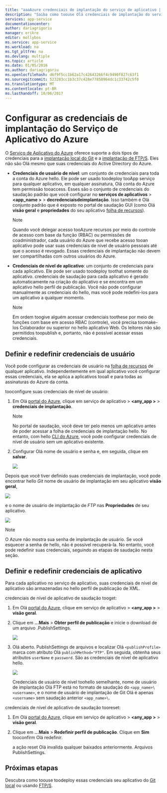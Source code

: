```yaml
---
title: "aaaAzure credenciais de implantação do serviço de aplicativo | Microsoft Docs"
description: "Saiba como toouse Olá credenciais de implantação do serviço de aplicativo do Azure."
services: app-service
documentationcenter: 
author: dariagrigoriu
manager: erikre
editor: mollybos
ms.service: app-service
ms.workload: na
ms.tgt_pltfrm: na
ms.devlang: multiple
ms.topic: article
ms.date: 01/05/2016
ms.author: dariagrigoriu
ms.openlocfilehash: d6f9f5cc1b62a17c42643266f4c9490f827c63f1
ms.sourcegitcommit: 523283cc1b3c37c428e77850964dc1c33742c5f0
ms.translationtype: MT
ms.contentlocale: pt-BR
ms.lasthandoff: 10/06/2017
---
```

# <a name="configure-deployment-credentials-for-azure-app-service"></a>Configurar as credenciais de implantação do Serviço de Aplicativo do Azure
O [Serviço de Aplicativo do Azure](http://go.microsoft.com/fwlink/?LinkId=529714) oferece suporte a dois tipos de credenciais para a [implantação local do Git](app-service-deploy-local-git.md) e a [implantação de FTP/S](app-service-deploy-ftp.md). Eles não são Olá mesmo que suas credenciais do Active Directory do Azure.

* **Credenciais de usuário de nível**: um conjunto de credenciais para toda a conta do Azure hello. Ele pode ser usado toodeploy tooApp serviço para qualquer aplicativo, em qualquer assinatura, Olá conta do Azure tem permissão tooaccess. Esses são o conjunto de credenciais do saudação padrão que você configurar no **serviços de aplicativos** > **&lt;app_name >** > **decredenciaisdeimplantação**. Isso também é Olá conjunto padrão que é exposto no portal de saudação GUI (como Olá **visão geral** e **propriedades** do seu aplicativo [folha de recursos](../azure-resource-manager/resource-group-portal.md#manage-resources)).

    > [!NOTE]
    > Quando você delegar acesso tooAzure recursos por meio do controle de acesso com base da função (RBAC) ou permissões de coadministrador, cada usuário do Azure que recebe acesso tooan aplicativo pode usar suas credenciais de nível de usuário pessoais até que o acesso é revogado. Essas credenciais de implantação não devem ser compartilhadas com outros usuários do Azure.
    >
    >

* **Credenciais de nível de aplicativo**: um conjunto de credenciais para cada aplicativo. Ele pode ser usado toodeploy toothat somente do aplicativo. credenciais de saudação para cada aplicativo é gerado automaticamente na criação do aplicativo e se encontra em um aplicativo hello perfil de publicação. Você não pode configurar manualmente as credenciais do hello, mas você pode redefini-los para um aplicativo a qualquer momento.

    > [!NOTE]
    > Em ordem toogive alguém acessar credenciais toothese por meio de funções com base em acesso RBAC (controle), você precisa toomake-los Colaborador ou superior no hello aplicativo Web. Os leitores não são permitidos toopublish e, portanto, não é possível acessar essas credenciais.
    >
    >

## <a name="userscope"></a>Definir e redefinir credenciais de usuário

Você pode configurar as credenciais de usuário na [folha de recursos](../azure-resource-manager/resource-group-portal.md#manage-resources) de qualquer aplicativo. Independentemente em qual aplicativo você configurar essas credenciais, ela se aplica a aplicativos tooall e para todas as assinaturas do Azure da conta. 

tooconfigure suas credenciais de nível de usuário:

1. Em Olá [portal do Azure](https://portal.azure.com), clique em serviço de aplicativo >  **&lt;any_app >** > **credenciais de implantação**.

    > [!NOTE]
    > No portal de saudação, você deve ter pelo menos um aplicativo antes de poder acessar a folha de credenciais de implantação hello. No entanto, com hello [CLI do Azure](app-service-web-app-azure-resource-manager-xplat-cli.md), você pode configurar credenciais de nível de usuário sem um aplicativo existente.

2. Configurar Olá nome de usuário e senha e, em seguida, clique em **salvar**.

    ![](./media/app-service-deployment-credentials/deployment_credentials_configure.png)

Depois que você tiver definido suas credenciais de implantação, você pode encontrar hello *Git* nome de usuário de implantação em seu aplicativo **visão geral**,

![](./media/app-service-deployment-credentials/deployment_credentials_overview.png)

e o nome de usuário de implantação de *FTP* nas **Propriedades** de seu aplicativo.

![](./media/app-service-deployment-credentials/deployment_credentials_properties.png)

> [!NOTE]
> O Azure não mostra sua senha de implantação de usuário. Se você esquecer a senha de hello, não é possível recuperá-la. No entanto, você pode redefinir suas credenciais, seguindo as etapas de saudação nesta seção.
>
>  

## <a name="appscope"></a>Definir e redefinir credenciais de aplicativo
Para cada aplicativo no serviço de aplicativo, suas credenciais de nível de aplicativo são armazenadas no hello perfil de publicação de XML.

credenciais de nível de aplicativo de saudação tooget:

1. Em Olá [portal do Azure](https://portal.azure.com), clique em serviço de aplicativo >  **&lt;any_app >** > **visão geral**.

2. Clique em **...Mais** > **Obter perfil de publicação** e inicie o download de um arquivo .PublishSettings.

    ![](./media/app-service-deployment-credentials/publish_profile_get.png)

3. Olá aberto. PublishSettings de arquivos e localizar Olá `<publishProfile>` marca com atributo Olá `publishMethod="FTP"`. Em seguida, obtenha seus atributos `userName` e `password`.
São as credenciais de nível de aplicativo hello.

    ![](./media/app-service-deployment-credentials/publish_profile_editor.png)

    Credenciais de usuário de nível toohello semelhante, nome de usuário de implantação Olá FTP está no formato de saudação do `<app_name>\<username>`, e o nome de usuário de implantação de Git Olá é apenas `<username>` sem saudação anterior `<app_name>\`.

credenciais de nível de aplicativo de saudação tooreset:

1. Em Olá [portal do Azure](https://portal.azure.com), clique em serviço de aplicativo >  **&lt;any_app >** > **visão geral**.

2. Clique em **...Mais** > **Redefinir perfil de publicação**. Clique em **Sim** tooconfirm Olá redefinir.

    a ação reset Olá invalida qualquer baixados anteriormente. Arquivos PublishSettings.

## <a name="next-steps"></a>Próximas etapas

Descubra como toouse toodeploy essas credenciais seu aplicativo do [Git local](app-service-deploy-local-git.md) ou usando [FTP/S](app-service-deploy-ftp.md).
